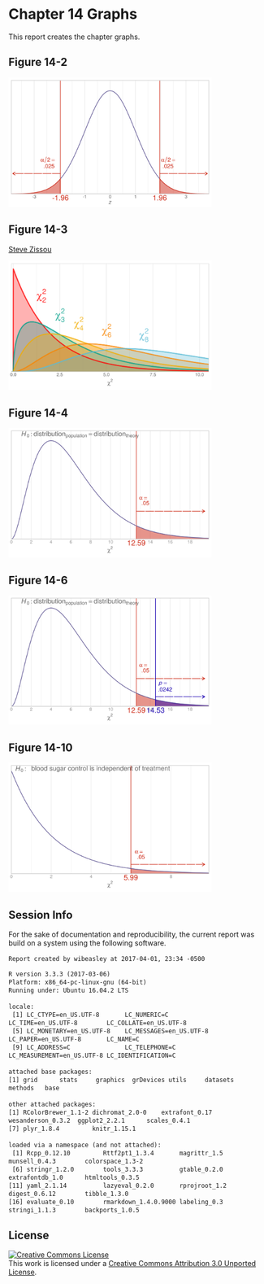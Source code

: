 Chapter 14 Graphs
=================================================
This report creates the chapter graphs.

<!--  Set the working directory to the repository's base directory; this assumes the report is nested inside of only one directory.-->


<!-- Set the report-wide options, and point to the external code file. -->

<!-- Load the packages.  Suppress the output when loading packages. --> 


<!-- Load any Global functions and variables declared in the R file.  Suppress the output. --> 


<!-- Declare any global functions specific to a Rmd output.  Suppress the output. --> 


<!-- Load the datasets. -->


<!-- Tweak the datasets. -->


## Figure 14-2
<img src="figure-png/figure-14-02-1.png" width="400px" />

## Figure 14-3
[Steve Zissou](https://www.google.com/search?q=Steve+Zissou&espv=210&es_sm=93&tbm=isch&imgil=2g2Hl0Xn1uLPnM%253A%253Bhttps%253A%252F%252Fencrypted-tbn3.gstatic.com%252Fimages%253Fq%253Dtbn%253AANd9GcSs7l-wrHy3iVFP-U3qGDXiVc4UuWY2AIJo0WbGRJ9tnpUINC-I%253B1024%253B768%253BpIGucwvka7NrpM%253Bhttp%25253A%25252F%25252Ffuckyeahstevezissou.tumblr.com%25252Fpost%25252F11494722427%25252Fgood-moms-dress-their-children-as-steve-zissou&source=iu&usg=__NDOX2CzOV_P7y2LbbNYt2oaZ4aE%3D&sa=X&ei=Y6FEU7PfAo-S2AWn_YDICg&ved=0CLUBEP4dMA0#facrc=_&imgdii=_&imgrc=2g2Hl0Xn1uLPnM%253A%3BpIGucwvka7NrpM%3Bhttp%253A%252F%252Fwww.movies-wallpapers.net%252FMovies%252FThe%252520Life%252520Aquatic%252520With%252520Steve%252520Zissou%252FThe%252520Life%252520Aquatic%252520With%252520Steve%252520Zissou-10.jpg%3Bhttp%253A%252F%252Ffuckyeahstevezissou.tumblr.com%252Fpost%252F11494722427%252Fgood-moms-dress-their-children-as-steve-zissou%3B1024%3B768)

<img src="figure-png/figure-14-03-1.png" width="400px" />

## Figure 14-4
<img src="figure-png/figure-14-04-1.png" width="400px" />

## Figure 14-6
<img src="figure-png/figure-14-06-1.png" width="400px" />

## Figure 14-10
<img src="figure-png/figure-14-10-1.png" width="400px" />

## Session Info
For the sake of documentation and reproducibility, the current report was build on a system using the following software.


```
Report created by wibeasley at 2017-04-01, 23:34 -0500
```

```
R version 3.3.3 (2017-03-06)
Platform: x86_64-pc-linux-gnu (64-bit)
Running under: Ubuntu 16.04.2 LTS

locale:
 [1] LC_CTYPE=en_US.UTF-8       LC_NUMERIC=C               LC_TIME=en_US.UTF-8        LC_COLLATE=en_US.UTF-8    
 [5] LC_MONETARY=en_US.UTF-8    LC_MESSAGES=en_US.UTF-8    LC_PAPER=en_US.UTF-8       LC_NAME=C                 
 [9] LC_ADDRESS=C               LC_TELEPHONE=C             LC_MEASUREMENT=en_US.UTF-8 LC_IDENTIFICATION=C       

attached base packages:
[1] grid      stats     graphics  grDevices utils     datasets  methods   base     

other attached packages:
[1] RColorBrewer_1.1-2 dichromat_2.0-0    extrafont_0.17     wesanderson_0.3.2  ggplot2_2.2.1      scales_0.4.1      
[7] plyr_1.8.4         knitr_1.15.1      

loaded via a namespace (and not attached):
 [1] Rcpp_0.12.10         Rttf2pt1_1.3.4       magrittr_1.5         munsell_0.4.3        colorspace_1.3-2    
 [6] stringr_1.2.0        tools_3.3.3          gtable_0.2.0         extrafontdb_1.0      htmltools_0.3.5     
[11] yaml_2.1.14          lazyeval_0.2.0       rprojroot_1.2        digest_0.6.12        tibble_1.3.0        
[16] evaluate_0.10        rmarkdown_1.4.0.9000 labeling_0.3         stringi_1.1.3        backports_1.0.5     
```

## License

<a rel="license" href="http://creativecommons.org/licenses/by/3.0/"><img alt="Creative Commons License" style="border-width:0" src="http://i.creativecommons.org/l/by/3.0/88x31.png" /></a><br />This work is licensed under a <a rel="license" href="http://creativecommons.org/licenses/by/3.0/">Creative Commons Attribution 3.0 Unported License</a>.
